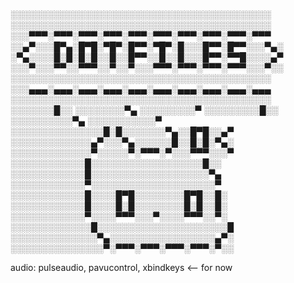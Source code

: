 ░░░░░░░░░░░░░░░░░░░░░░░░░░░░░░░░░░░░░░░░░░
░░░░░░░░░░░░░░░░░░░░░░░░░░░░░░░░░░░░░░░░░░
░░░▀▀▀░▀▀▀░▀▀▀░▀▀▀░▀▀▀░▀▀▀░▀▀▀░▀▀▀░▀▀▀░▀▀▀
░░▄▀░░░█▀▄░█▀█░▀█▀░█▀▀░▀█▀░█░░░█▀▀░█▀▀░░░▀▄░
░▀▄░░░░█░█░█░█░░█░░█▀▀░░█░░█░░░█▀▀░▀▀█░░░░▄▀
░░░▀░░░▀▀░░▀▀▀░░▀░░▀░░░▀▀▀░▀▀▀░▀▀▀░▀▀▀░░░▀░░
░░░░░░░░░░░░░░░░░░░░░░░░░░░░░░░░░░░░░░░░░░
░░░▄▄▄░▄▄▄░▄▄▄░▄▄▄░▄▄▄░▄▄▄░▄▄▄░▄▄▄░▄▄▄░▄▄▄
░░░░░░░░░░░░░░░░░░░░░░░░░░░░░░░░░░░░░░░░░░
░░░░░░░█░░
░░░░░░░░▀▄
░░░░░░░░░▀
░░░░░░░░░█░░
░░░░░░░░░░▀▄
░░░░░░░░░░░▀
░░░░░░░░░░░░░░░█░█░░░░░░░▀▄░░█▀█░░▄▀
░░░░░░░░░░░░░▄▀░░░▀▄░░░░░░█░░█░█░▀▄░
░░░░░░░░░░░░░▀░░░░░▀░▀▀▀░▀░░░▀▀▀░░░▀
░░░░░░░░░░░░█░░░░░░░░░░░░░░░░░░█░░
░░░░░░░░░░░░█░░░░░░░░░░░░░░░░░░░▀▄
░░░░░░░░░░░░▀░░░░░░░░░░░░░░░░░░░░▀
░░░░░░░░░░░░█░░░░█▀█░░░░░░░░█▀█░░█░
░░░░░░░░░░░░█░░░░█░█░░░░░░░░█░█░░█░
░░░░░░░░░░░░▀░░░░▀▀▀░░░▀░░░░▀▀▀░░▀░
░░░░░░░░░░░░░█░░░░░░░░░░░░░░░░░░░░░█
░░░░░░░░░░░░░░▀▄░░░░░░░░░░░░░░░░░▄▀░
░░░░░░░░░░░░░░░▀░▀▀▀░▀▀▀░▀▀▀░▀▀▀░▀░░

audio: pulseaudio, pavucontrol, xbindkeys <-- for now
